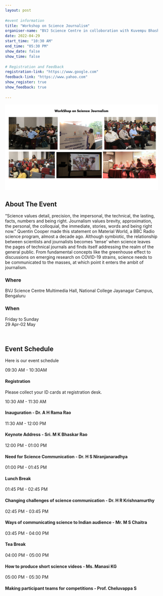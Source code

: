 ```yaml
---
layout: post

#event information
title: "Workshop on Science Journalism"
organiser-name: "BVJ Science Centre in colloboration with Kuvempu Bhasha Pradhikara, GoK"
date: 2022-04-29
start_time: "10:30 AM"
end_time: "05:30 PM"
show_date: false
show_time: false

# Registration and Feedback 
registration-link: "https://www.google.com"
feedback-link: "https://www.yahoo.com"
show_register: true
show_feedback: true

---
```


![Workshop on Science Journalism](/images/events/wsj.jpg "Workshop collage")

<!-- ======= About Section ======= -->
  <section id="about">
      <div class="container" data-aos="fade-up">
        <div class="row">
          <div class="col-lg-6">
            <h2>About The Event</h2>
            <p>“Science values detail, precision, the impersonal, the technical, the lasting, facts, numbers and being right. Journalism values brevity, approximation, the personal, the colloquial, the immediate, stories, words and being right now.” Quentin Cooper made this statement on Material World, a BBC Radio science program, almost a decade ago. Although symbiotic, the relationship between scientists and journalists becomes 'tense' when science leaves the pages of technical journals and finds itself addressing the realm of the general public. From fundamental concepts like the greenhouse effect to discussions on emerging research on COVID-19 strains, science needs to be communicated to the masses, at which point it enters the ambit of journalism.</p>
          </div>
          <div class="col-lg-3">
            <h3>Where</h3>
            <p>BVJ Science Centre Multimedia Hall, National College Jayanagar Campus, Bengaluru</p>
          </div>
          <div class="col-lg-3">
            <h3>When</h3>
            <p>Friday to Sunday<br>29 Apr-02 May</p>
          </div>
        </div>
      </div>
    </section><!-- End About Section -->

<br>




<!-- ======= Schedule Section ======= -->
  <section id="schedule" class="section-with-bg">
      <div class="container" data-aos="fade-up">
        <div class="section-header">
          <h2>Event Schedule</h2>
          <p>Here is our event schedule</p>
        </div>

  <!-- Schdule Day 1 -->

  <div class="row schedule-item">
              <div class="col-md-2"><time>09:30 AM - 10:30AM</time></div>
              <div class="col-md-10">
                <h4>Registration</h4>
                <p>Please collect your ID cards at registration desk.</p>
              </div>
            </div>

  <div class="row schedule-item">
              <div class="col-md-2"><time>10:30 AM - 11:30 AM</time></div>
              <div class="col-md-10">
                <h4>Inauguration - Dr. A H Rama Rao </h4>
              </div>
            </div>

  <div class="row schedule-item">
              <div class="col-md-2"><time>11:30 AM - 12:00 PM</time></div>
              <div class="col-md-10">
                <h4>Keynote Address - Sri. M K Bhaskar Rao</h4>
              </div>
            </div>

  <div class="row schedule-item">
              <div class="col-md-2"><time>12:00 PM - 01:00 PM</time></div>
              <div class="col-md-10">
                <h4>Need for Science Communication - Dr. H S Niranjanaradhya </h4>
              </div>
            </div>

  <div class="row schedule-item">
              <div class="col-md-2"><time>01:00 PM - 01:45 PM</time></div>
              <div class="col-md-10">
                <h4> Lunch Break </h4>
              </div>
            </div>

  <div class="row schedule-item">
              <div class="col-md-2"><time>01:45 PM - 02:45 PM</time></div>
              <div class="col-md-10">
                <h4>Changing challenges of science communication - Dr. H R Krishnamurthy</h4>
              </div>
            </div>

  <div class="row schedule-item">
              <div class="col-md-2"><time>02:45 PM - 03:45 PM</time></div>
              <div class="col-md-10">
                <h4>Ways of communicating science to Indian audience - Mr. M S Chaitra</h4>
              </div>
            </div>

  <div class="row schedule-item">
              <div class="col-md-2"><time>03:45 PM - 04:00 PM</time></div>
              <div class="col-md-10">
                <h4>Tea Break</h4>
              </div>
            </div>

  <div class="row schedule-item">
              <div class="col-md-2"><time>04:00 PM - 05:00 PM</time></div>
              <div class="col-md-10">
                <h4>How to produce short science videos - Ms. Manasi KG</h4>
              </div>
            </div>

  <div class="row schedule-item">
              <div class="col-md-2"><time>05:00 PM - 05:30 PM</time></div>
              <div class="col-md-10">
                <h4>Making participant teams for competitions - Prof. Cheluvappa S</h4>
              </div>
            </div>

</div>


</section><!-- End Schedule Section -->
